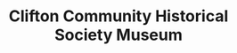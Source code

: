 ---
layout: repo
title: "Clifton Community Historical Society Museum"
id: 26013
permalink: repos/26013/
---